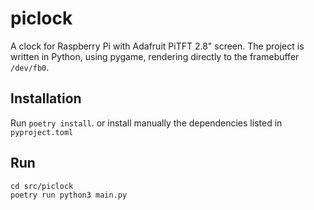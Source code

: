 # piclock

A clock for Raspberry Pi with Adafruit PiTFT 2.8" screen. The project is written in Python, using pygame, rendering
directly to the framebuffer `/dev/fb0`. 

## Installation

Run `poetry install`. or install manually the dependencies listed in `pyproject.toml`

## Run

```
cd src/piclock
poetry run python3 main.py
```


